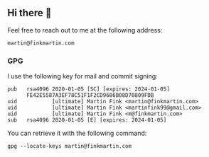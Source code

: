 ## Hi there 👋 

Feel free to reach out to me at the following address:

`martin@finkmartin.com`

### GPG
 
I use the following key for mail and commit signing:

```
pub   rsa4096 2020-01-05 [SC] [expires: 2024-01-05]
      FE42E5587A3EF78C51F1F2CD9686B08D70809FDB
uid           [ultimate] Martin Fink <martin@finkmartin.com>
uid           [ultimate] Martin Fink <martinfink99@gmail.com>
uid           [ultimate] Martin Fink <m@finkmartin.com>
sub   rsa4096 2020-01-05 [E] [expires: 2024-01-05]
```
 
You can retrieve it with the following command:
 
 ```shell
 gpg --locate-keys martin@finkmartin.com
 ```
